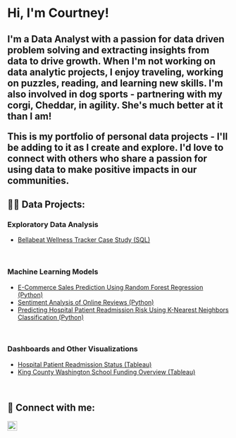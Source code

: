 <h1>Hi, I'm Courtney!</h1>
<h2>I'm a Data Analyst with a passion for data driven problem solving and extracting insights from data to drive growth. When I'm not working on data analytic projects, I enjoy traveling, working on puzzles, reading, and learning new skills. I'm also involved in dog sports - partnering with my corgi, Cheddar, in agility. She's much better at it than I am!

This is my portfolio of personal data projects - I'll be adding to it as I create and explore. I'd love to connect with others who share a passion for using data to make positive impacts in our communities.</h2>

<h2>👨‍💻 Data Projects:</h2>
<h3>Exploratory Data Analysis</h3>
<ul>
  <li><a href="https://github.com/cfuller19/google_DA_capstone">Bellabeat Wellness Tracker Case Study (SQL)</a></li>
</ul>
<br>
<h3>Machine Learning Models</h3>
<ul>
  <li><a href="https://github.com/cfuller19/cfuller19-e-commerce-sales-prediction">E-Commerce Sales Prediction Using Random Forest Regression (Python)</a></li>
  <li><a href="https://github.com/cfuller19/cfuller19-sentiment-analysis">Sentiment Analysis of Online Reviews (Python)</a></li>
  <li><a href="https://github.com/cfuller19/knearestneighbors/tree/main">Predicting Hospital Patient Readmission Risk Using K-Nearest Neighbors Classification (Python)</a></li>
</ul>
<br>
<h3>Dashboards and Other Visualizations</h3>
<ul>
  <li><a href="https://public.tableau.com/views/PatientReadmissionDashboard_17044112502620/PatientReadmission?:language=en-US&:sid=&:redirect=auth&:display_count=n&:origin=viz_share_link">Hospital Patient Readmission Status (Tableau)</a></li>
  <li><a href="https://public.tableau.com/shared/5955ZPWJ4?:display_count=n&:origin=viz_share_link">King County Washington School Funding Overview (Tableau)</a></li>
</ul>

<br>
<h2> 🤳 Connect with me:</h2>

[<img align="left" alt="CourtneyKFuller | LinkedIn" width="22px" src="https://cdn.jsdelivr.net/npm/simple-icons@v3/icons/linkedin.svg" />][linkedin]

[linkedin]: https://linkedin.com/in/courtneykfuller

<!--

Here are some ideas to get you started:

- 🔭 I’m currently working on ...
- 🌱 I’m currently learning ...
- 👯 I’m looking to collaborate on ...
- 🤔 I’m looking for help with ...
- 💬 Ask me about ...
- 📫 How to reach me: ...
- 😄 Pronouns: ...
- ⚡ Fun fact: ...
-->
